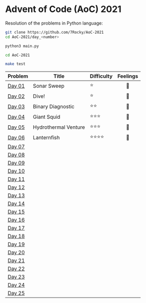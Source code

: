 # Advent of Code (AoC) 2021

Resolution of the problems in Python language:

```bash
git clone https://github.com/7Rocky/AoC-2021
cd AoC-2021/day_<number>

python3 main.py
```

```bash
cd AoC-2021

make test
```

| Problem          | Title                | Difficulty                     | Feelings         |
| ---------------- | -------------------- | ------------------------------ |:----------------:|
| [Day 01](day_01) | Sonar Sweep          | :star:                         | :shrug:          |
| [Day 02](day_02) | Dive!                | :star:                         | :shrug:          |
| [Day 03](day_03) | Binary Diagnostic    | :star::star:                   | :raised_eyebrow: |
| [Day 04](day_04) | Giant Squid          | :star::star::star:             | :thinking:       |
| [Day 05](day_05) | Hydrothermal Venture | :star::star::star:             | :raised_eyebrow: |
| [Day 06](day_06) | Lanternfish          | :star::star::star::star:       | :exploding_head: |
| [Day 07](day_07) |                      |                                |                  |
| [Day 08](day_08) |                      |                                |                  |
| [Day 09](day_09) |                      |                                |                  |
| [Day 10](day_10) |                      |                                |                  |
| [Day 11](day_11) |                      |                                |                  |
| [Day 12](day_12) |                      |                                |                  |
| [Day 13](day_13) |                      |                                |                  |
| [Day 14](day_14) |                      |                                |                  |
| [Day 15](day_15) |                      |                                |                  |
| [Day 16](day_16) |                      |                                |                  |
| [Day 17](day_17) |                      |                                |                  |
| [Day 18](day_18) |                      |                                |                  |
| [Day 19](day_19) |                      |                                |                  |
| [Day 20](day_20) |                      |                                |                  |
| [Day 21](day_21) |                      |                                |                  |
| [Day 22](day_22) |                      |                                |                  |
| [Day 23](day_23) |                      |                                |                  |
| [Day 24](day_24) |                      |                                |                  |
| [Day 25](day_25) |                      |                                |                  |
